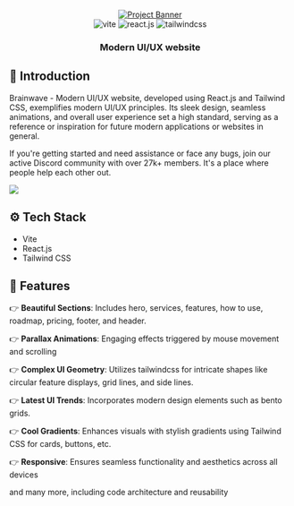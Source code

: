 <div align="center">
  <br />
    <a href="https://youtu.be/B91wc5dCEBA" target="_blank">
      <img src="https://i.ibb.co/Kqdv8j1/Image-from.png" alt="Project Banner">
    </a>
  <br />

  <div>
    <img src="https://img.shields.io/badge/-Vite-black?style=for-the-badge&logoColor=white&logo=vite&color=646CFF" alt="vite" />
    <img src="https://img.shields.io/badge/-React_JS-black?style=for-the-badge&logoColor=white&logo=react&color=61DAFB" alt="react.js" />
    <img src="https://img.shields.io/badge/-Tailwind_CSS-black?style=for-the-badge&logoColor=white&logo=tailwindcss&color=06B6D4" alt="tailwindcss" />
  </div>

  <h3 align="center">Modern UI/UX website</h3>

   
</div>





## <a name="introduction">🤖 Introduction</a>

Brainwave - Modern UI/UX website, developed using React.js and Tailwind CSS, exemplifies modern UI/UX principles. Its sleek design, seamless animations, and overall user experience set a high standard, serving as a reference or inspiration for future modern applications or websites in general.

If you're getting started and need assistance or face any bugs, join our active Discord community with over 27k+ members. It's a place where people help each other out.

<a href="https://discord.com/invite/n6EdbFJ" target="_blank"><img src="https://github.com/sujatagunale/EasyRead/assets/151519281/618f4872-1e10-42da-8213-1d69e486d02e" /></a>

## <a name="tech-stack">⚙️ Tech Stack</a>

- Vite
- React.js
- Tailwind CSS

## <a name="features">🔋 Features</a>

👉 **Beautiful Sections**: Includes hero, services, features, how to use, roadmap, pricing, footer, and header.

👉 **Parallax Animations**: Engaging effects triggered by mouse movement and scrolling

👉 **Complex UI Geometry**: Utilizes tailwindcss for intricate shapes like circular feature displays, grid lines, and side lines.

👉 **Latest UI Trends**: Incorporates modern design elements such as bento grids.

👉 **Cool Gradients**: Enhances visuals with stylish gradients using Tailwind CSS for cards, buttons, etc.

👉 **Responsive**: Ensures seamless functionality and aesthetics across all devices

and many more, including code architecture and reusability


#
